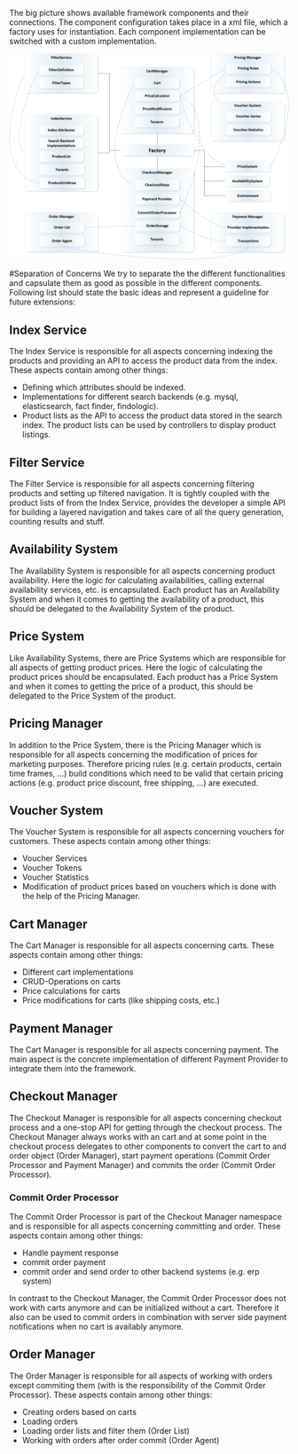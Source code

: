 The big picture shows available framework components and their connections. The component configuration takes place in a xml file, which a factory uses for instantiation. 
Each component implementation can be switched with a custom implementation. 

![bigpicture](images/bigpicture.png)

#Separation of Concerns
We try to separate the the different functionalities and capsulate them as good as possible in the different components. 
Following list should state the basic ideas and represent a guideline for future extensions: 

## Index Service
The Index Service is responsible for all aspects concerning indexing the products and providing an API to access the product data from the index. 
These aspects contain among other things: 

*   Defining which attributes should be indexed.
*   Implementations for different search backends (e.g. mysql, elasticsearch, fact finder, findologic).
*   Product lists as the API to access the product data stored in the search index. The product lists can be used by controllers to display product listings.


## Filter Service
The Filter Service is responsible for all aspects concerning filtering products and setting up filtered navigation. 
 It is tightly coupled with the product lists of from the Index Service, provides the developer a simple API for building
 a layered navigation and takes care of all the query generation, counting results and stuff.  


## Availability System
The Availability System is responsible for all aspects concerning product availability. Here the logic for calculating availabilities, 
 calling external availability services, etc. is encapsulated. Each product has an Availability System  and when it comes to getting the 
 availability of a product, this should be delegated to the Availability System of the product.  


## Price System
Like Availability Systems, there are Price Systems which are responsible for all aspects of getting product prices. Here the logic of
 calculating the product prices should be encapsulated. Each product has a Price System  and when it comes to getting the 
 price of a product, this should be delegated to the Price System of the product.   


## Pricing Manager
In addition to the Price System, there is the Pricing Manager which is responsible for all aspects concerning the modification of prices 
 for marketing purposes. Therefore pricing rules (e.g. certain products, certain time frames, ...) build conditions which
 need to be valid that certain pricing actions (e.g. product price discount, free shipping, ...) are executed. 


## Voucher System
The Voucher System is responsible for all aspects concerning vouchers for customers. These aspects contain among other things:

* Voucher Services
* Voucher Tokens
* Voucher Statistics
* Modification of product prices based on vouchers which is done with the help of the Pricing Manager. 


## Cart Manager
The Cart Manager is responsible for all aspects concerning carts. These aspects contain among other things:

* Different cart implementations
* CRUD-Operations on carts
* Price calculations for carts 
* Price modifications for carts (like shipping costs, etc.) 


## Payment Manager
The Cart Manager is responsible for all aspects concerning payment. The main aspect is the concrete implementation of
 different Payment Provider to integrate them into the framework. 


## Checkout Manager
The Checkout Manager is responsible for all aspects concerning checkout process and a one-stop API for getting through the checkout process.
 The Checkout Manager always works with an cart and at some point in the checkout process delegates to other components to 
 convert the cart to and order object (Order Manager), start payment operations (Commit Order Processor and Payment Manager) 
 and commits the order (Commit Order Processor). 

### Commit Order Processor
The Commit Order Processor is part of the Checkout Manager namespace and is responsible for all aspects concerning committing and order. 
These aspects contain among other things:

* Handle payment response
* commit order payment
* commit order and send order to other backend systems (e.g. erp system) 

In contrast to the Checkout Manager, the Commit Order Processor does not work with carts anymore and can be initialized without a cart. 
Therefore it also can be used to commit orders in combination with server side payment notifications when no cart is availably anymore. 


## Order Manager 
The Order Manager is responsible for all aspects of working with orders except commiting them (with is the responsibility of the Commit
 Order Processor). These aspects contain among other things:
 
* Creating orders based on carts
* Loading orders 
* Loading order lists and filter them (Order List)
* Working with orders after order commit (Order Agent) 